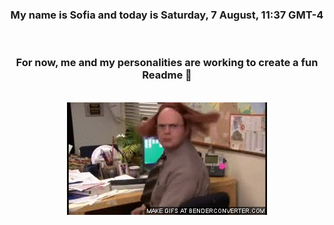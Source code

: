 


<div align="center">
<h3 >My name is Sofia and today is Saturday, 7 August, 11:37 GMT-4</h3><br>
<h3 >For now, me and my personalities are working to create a fun Readme 👋
</h3><br>
<img src='img/dwight.gif' alt='working...'/>
</div>
